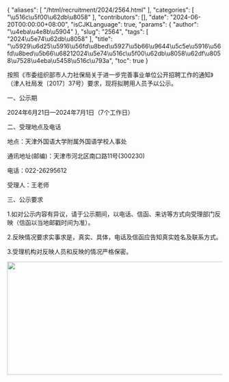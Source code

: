{
    "aliases": [
        "/html/recruitment/2024/2564.html"
    ],
    "categories": [
        "\u516c\u5f00\u62db\u8058"
    ],
    "contributors": [],
    "date": "2024-06-20T00:00:00+08:00",
    "isCJKLanguage": true,
    "params": {
        "author": "\u4eba\u4e8b\u5904"
    },
    "slug": "2564",
    "tags": [
        "2024\u5e74\u62db\u8058"
    ],
    "title": "\u5929\u6d25\u5916\u56fd\u8bed\u5927\u5b66\u9644\u5c5e\u5916\u56fd\u8bed\u5b66\u68212024\u5e74\u516c\u5f00\u62db\u8058\u62df\u8058\u7528\u4eba\u5458\u516c\u793a",
    "toc": true
}

按照《市委组织部市人力社保局关于进一步完善事业单位公开招聘工作的通知》（津人社局发〔2017〕37号）要求，现将拟聘用人员予以公示。




一、公示期




2024年6月21日—2024年7月1日（7个工作日）




二、受理地点及电话




地点：天津外国语大学附属外国语学校人事处




通讯地址(邮编)：天津市河北区南口路11号(300230)




电话：022-26295612 




受理人：王老师




三、公示要求




1.如对公示内容有异议，请于公示期间，以电话、信函、来访等方式向受理部门反映（信函以当地邮戳时间为准）。




2.反映情况要求实事求是，真实、具体，电话及信函应告知真实姓名及联系方式。




3.受理机构对反映人员和反映的情况严格保密。




  





  











<img
    src="https://cdn.tfls.online/mirror/full/539f01fd956648409e4d2e9ab7e2e86389408c93.jpg"
    style="display:block;margin-left:auto;margin-right:auto;"
    decoding="async"
    fetchpriority="auto"
    loading="lazy"
    height="265"
    width="700"
/>




  



